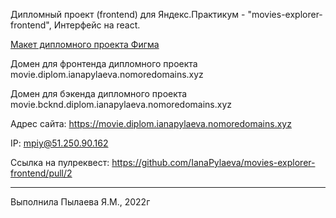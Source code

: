 Дипломный проект (frontend) для Яндекс.Практикум - "movies-explorer-frontend",
Интерфейс на react.

[Макет дипломного проекта Фигма](https://www.figma.com/file/HZClXSkSq7xZ9RVgYp5fvc/Diploma-Copy)

Домен для фронтенда дипломного проекта movie.diplom.ianapylaeva.nomoredomains.xyz

Домен для бэкенда дипломного проекта movie.bcknd.diplom.ianapylaeva.nomoredomains.xyz

Адрес сайта: https://movie.diplom.ianapylaeva.nomoredomains.xyz

IP: mpiy@51.250.90.162

Ссылка на пулреквест: https://github.com/IanaPylaeva/movies-explorer-frontend/pull/2
____________________________
Выполнила Пылаева Я.М., 2022г